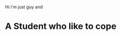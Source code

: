 Hi i'm just guy and
<h1>A Student who like to cope</h1>
<!---
Siv3rn/Siv3rn is a ✨ special ✨ repository because its `README.md` (this file) appears on your GitHub profile.
You can click the Preview link to take a look at your changes.
--->
